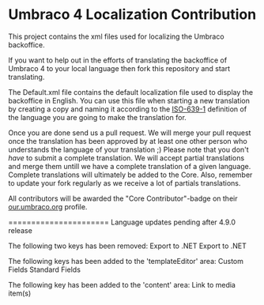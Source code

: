 Umbraco 4 Localization Contribution
======================

This project contains the xml files used for localizing the Umbraco backoffice.

If you want to help out in the efforts of translating the backoffice of Umbraco 4 to your local language then fork this repository and start translating.

The Default.xml file contains the default localization file used to display the backoffice in English. You can use this file when starting a new translation by creating a copy and naming it according to the [ISO-639-1](http://en.wikipedia.org/wiki/List_of_ISO_639-1_codes "List of ISO 639-1 codes") definition of the language you are going to make the translation for.

Once you are done send us a pull request. We will merge your pull request once the translation has been approved by at least one other person who understands the language of your translation ;)
Please note that you don't *have* to submit a complete translation. We will accept partial translations and merge them untill we have a complete translation of a given language. Complete translations will ultimately be added to the Core.
Also, remember to update your fork regularly as we receive a lot of partials translations.

All contributors will be awarded the "Core Contributor"-badge on their [our.umbraco.org](http://our.umbraco.org/wiki/about/core-contributor "Umbraco Community Forum") profile.

======================
Language updates pending after 4.9.0 release

The following two keys has been removed:
<key alias="exportDocumentTypeAsCode">Export to .NET</key>
<key alias="exportDocumentTypeAsCode-Full">Export to .NET</key>

The following keys has been added to the 'templateEditor' area:
<key alias="customFields">Custom Fields</key>
<key alias="standardFields">Standard Fields</key>

The following key has been added to the 'content' area:
<key alias="mediaLinks">Link to media item(s)</key>